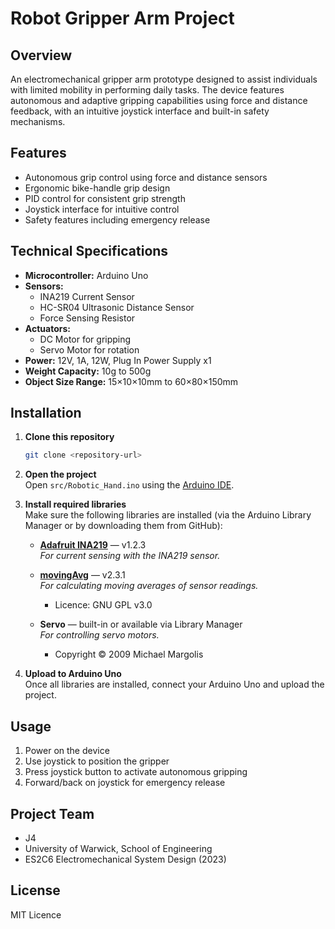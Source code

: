 # Robot Gripper Arm Project

## Overview
An electromechanical gripper arm prototype designed to assist individuals with limited mobility in performing daily tasks. The device features autonomous and adaptive gripping capabilities using force and distance feedback, with an intuitive joystick interface and built-in safety mechanisms.

## Features
- Autonomous grip control using force and distance sensors
- Ergonomic bike-handle grip design
- PID control for consistent grip strength
- Joystick interface for intuitive control
- Safety features including emergency release

## Technical Specifications
- **Microcontroller:** Arduino Uno
- **Sensors:** 
  - INA219 Current Sensor
  - HC-SR04 Ultrasonic Distance Sensor
  - Force Sensing Resistor
- **Actuators:** 
  - DC Motor for gripping
  - Servo Motor for rotation
- **Power:** 12V, 1A, 12W, Plug In Power Supply x1
- **Weight Capacity:** 10g to 500g
- **Object Size Range:** 15×10×10mm to 60×80×150mm

## Installation
1. **Clone this repository**
    ```bash
    git clone <repository-url>
    ```

2. **Open the project**  
    Open `src/Robotic_Hand.ino` using the [Arduino IDE](https://www.arduino.cc/en/software).

3. **Install required libraries**  
    Make sure the following libraries are installed (via the Arduino Library Manager or by downloading them from GitHub):

    - **[Adafruit INA219](https://github.com/adafruit/Adafruit_INA219)** — v1.2.3  
      *For current sensing with the INA219 sensor.*

    - **[movingAvg](https://github.com/JChristensen/movingAvg)** — v2.3.1  
      *For calculating moving averages of sensor readings.*  
      - Licence: GNU GPL v3.0

    - **Servo** — built-in or available via Library Manager  
      *For controlling servo motors.*  
      - Copyright © 2009 Michael Margolis

4. **Upload to Arduino Uno**  
    Once all libraries are installed, connect your Arduino Uno and upload the project.

## Usage
1. Power on the device
2. Use joystick to position the gripper
3. Press joystick button to activate autonomous gripping
4. Forward/back on joystick for emergency release

## Project Team
- J4
- University of Warwick, School of Engineering
- ES2C6 Electromechanical System Design (2023)

## License
MIT Licence
